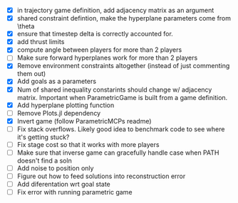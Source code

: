 - [x] in trajectory game definition, add adjacency matrix as an argument
- [x] shared constraint defintion, make the hyperplane parameters come from \theta
- [x] ensure that timestep delta is correctly accounted for. 
- [x] add thrust limits
- [x] compute angle between players for more than 2 players
- [ ] Make sure forward hyperplanes work for more than 2 players
- [x] Remove environment constraints altogether (instead of just commenting them out)
- [x] Add goals as a parameters
- [x] Num of shared inequality constarints should change w/ adjacency matrix. Important when ParametricGame is built from a game definition. 
- [x] Add hyperplane plotting function 
- [ ] Remove Plots.jl dependency
- [x] Invert game (follow ParametricMCPs readme)
- [ ] Fix stack overflows. Likely good idea to benchmark code to see where it's getting stuck? 
- [ ] Fix stage cost so that it works with more players 
- [ ] Make sure that inverse game can gracefully handle case when PATH doesn't find a soln
- [ ] Add noise to position only 
- [ ] Figure out how to feed solutions into reconstruction error 
- [ ] Add diferentation wrt goal state
- [ ] Fix error with running parametric game